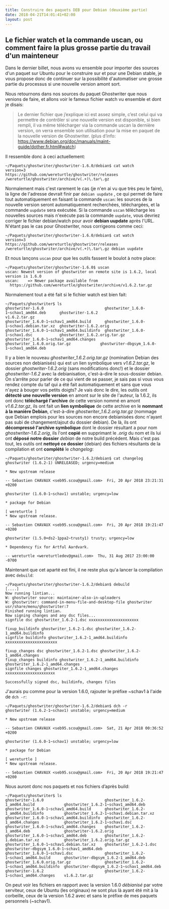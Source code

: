 ```yaml
---
title: Construire des paquets DEB pour Debian (deuxième partie)
date: 2018-04-21T14:01:41+02:00
layout: post
---
```


## Le fichier watch et la commande uscan, ou comment faire la plus grosse partie du travail d'un mainteneur ##

Dans le dernier billet, nous avons vu ensemble pour importer des sources d'un paquet sur Ubuntu pour le construire sur et pour une Debian stable, je vous propose donc de continuer sur la  possibilité d'automatiser une grosse partie du processus si une nouvelle version amont sort.

Nous retournons dans nos sources du paquet Ghostwriter que nous venions de faire, et allons voir le fameux fichier watch vu ensemble et dont je disais:

> Le dernier fichier que j’explique ici est assez simple, c’est celui qui va permettre de contrôler si une nouvelle version est disponible, si bien rempli, il va même télécharger via la commande uscan la dernière version, on verra ensemble son utilisation pour la mise en paquet de la nouvelle version de Ghostwriter. (plus d’info: https://www.debian.org/doc/manuals/maint-guide/dother.fr.html#watch)

Il ressemble donc à ceci actuellement:

    ~/Paquets/ghostwriter/ghostwriter-1.6.0/debian$ cat watch 
    version=3
    https://github.com/wereturtle/ghostwriter/releases /wereturtle/ghostwriter/archive/v(.+)\.tar\.gz

Normalement mais c'est rarement le cas (je n'en ai vu que très peu le faire), la ligne de l'adresse devrait finir par `debian uupdate` , ce qui permet de faire tout automatiquement en faisant la commande `uscan`: les sources de la nouvelle version seront automatiquement recherchées, téléchargées, et la commande `uupdate` sera exécutée. Si la commande `uscan` télécharge les nouvelles sources mais n'exécute pas la commande `uupdate`, vous devriez corriger le fichier debian/watch pour avoir **debian uupdate** après l'URL. N'étant pas le cas pour Ghostwriter, nous corrigeons comme ceci:

    ~/Paquets/ghostwriter/ghostwriter-1.6.0/debian$ cat watch 
    version=3
    https://github.com/wereturtle/ghostwriter/releases /wereturtle/ghostwriter/archive/v(.+)\.tar\.gz debian uupdate

Et nous lançons `uscan` pour que les outils fassent le boulot à notre place:

    ~/Paquets/ghostwriter/ghostwriter-1.6.0$ uscan
    uscan: Newest version of ghostwriter on remote site is 1.6.2, local version is 1.6.0
    uscan:    => Newer package available from
      https://github.com/wereturtle/ghostwriter/archive/v1.6.2.tar.gz

Normalement tout a été fait si le fichier watch est bien fait:

    ~/Paquets/ghostwriter$ ls
    ghostwriter-1.6.0                           ghostwriter_1.6.0-1~schav1_amd64.deb      ghostwriter-1.6.2                            v1.6.2.tar.gz
    ghostwriter_1.6.0-1~schav1_amd64.build      ghostwriter_1.6.0-1~schav1.debian.tar.xz  ghostwriter-1.6.2.orig
    ghostwriter_1.6.0-1~schav1_amd64.buildinfo  ghostwriter_1.6.0-1~schav1.dsc            ghostwriter_1.6.2.orig.tar.gz
    ghostwriter_1.6.0-1~schav1_amd64.changes    ghostwriter_1.6.0.orig.tar.gz             ghostwriter-dbgsym_1.6.0-1~schav1_amd64.deb

Il y a bien le nouveau *ghostwriter_1.6.2.orig.tar.gz* (nomination Debian des sources non debianisés) qui est un lien symbolique vers *v1.6.2.tar.gz*, le dossier *ghostwriter-1.6.2.orig* (sans modifications donc!) et le dossier *ghostwriter-1.6.2* avec la debianisation, c'est-à-dire le sous-dossier debian. On s’arrête pour parler de ce qui vient de se passer, je sais pas si vous vous rendez compte du taf qui a été fait automatiquement et sans que vous n'ayez à bouger vos petits doigts? Je vais donc le dire, les outils ont **détecté une nouvelle version** en amont sur le site de l'auteur, la 1.6.2, ils ont donc **téléchargé l'archive** de cette version nommé en amont *v1.6.2.tar.gz*, ils ont fait un **lien symbolique** de cette archive en le **nommant à la manière Debian**, c'est-à-dire *ghostwriter_1.6.2.orig.tar.gz* (nommage que Debian emplois pour les sources non encore debianisées donc n'ayant pas subi de changement/ajout du dossier debian). De là, ils ont **décompressé l'archive symbolique** dont le dossier résultant a pour nom *ghostwriter-1.6.2.orig*, ils l'ont **copié** en supprimant le *.orig* du nom et ils lui ont **déposé notre dossier** *debian* de notre build précédent. Mais c'est pas tout, les outils ont **nettoyé ce dossier** (debian) des fichiers résultants de la compilation et ont **complété** le *changelog*:

    ~/Paquets/ghostwriter/ghostwriter-1.6.2/debian$ cat changelog 
    ghostwriter (1.6.2-1) UNRELEASED; urgency=medium
    
    * New upstream release
    
    -- Sebastien CHAVAUX <seb95.scou@gmail.com>  Fri, 20 Apr 2018 23:21:31 +0200

    ghostwriter (1.6.0-1~schav1) unstable; urgency=low
    
    * package for Debian

    [ wereturtle ]
    * New upstream release.

    -- Sebastien CHAVAUX <seb95.scou@gmail.com>  Fri, 20 Apr 2018 19:21:47 +0200

    ghostwriter (1.5.0+ds2-1ppa2~trusty1) trusty; urgency=low

    * Dependency fix for Artful Aardvark.

    -- wereturtle <wereturtledev@gmail.com>  Thu, 31 Aug 2017 23:00:00 -0700

 
Maintenant que cet aparté est fini, il ne reste plus qu'a lancer la compilation avec `debuild`:

    ~/Paquets/ghostwriter/ghostwriter-1.6.2/debian$ debuild
    [....]
    Now running lintian...
    W: ghostwriter source: maintainer-also-in-uploaders
    W: ghostwriter: command-in-menu-file-and-desktop-file ghostwriter usr/share/menu/ghostwriter:7
    Finished running lintian.
    Now signing changes and any dsc files...
    signfile dsc ghostwriter_1.6.2-1.dsc xxxxxxxxxxxxxxxxxxxxxx

    fixup_buildinfo ghostwriter_1.6.2-1.dsc ghostwriter_1.6.2-1_amd64.buildinfo
    signfile buildinfo ghostwriter_1.6.2-1_amd64.buildinfo xxxxxxxxxxxxxxxxxxxxxxx

    fixup_changes dsc ghostwriter_1.6.2-1.dsc ghostwriter_1.6.2-1_amd64.changes
    fixup_changes buildinfo ghostwriter_1.6.2-1_amd64.buildinfo ghostwriter_1.6.2-1_amd64.changes
    signfile changes ghostwriter_1.6.2-1_amd64.changes xxxxxxxxxxxxxxxxxxxxxx

    Successfully signed dsc, buildinfo, changes files
    
J'aurais pu comme pour la version 1.6.0, rajouter le préfixe ~schav1 à l'aide de `dch -r`:

    ~/Paquets/ghostwriter/ghostwriter-1.6.2/debian$ dch -r
    ghostwriter (1.6.2-1~schav1) unstable; urgency=medium
    
    * New upstream release
    
    -- Sebastien CHAVAUX <seb95.scou@gmail.com>  Sat, 21 Apr 2018 00:36:52 +0200
    
    ghostwriter (1.6.0-1~schav1) unstable; urgency=low
    
    * package for Debian
    
    [ wereturtle ]
    * New upstream release.
    
    -- Sebastien CHAVAUX <seb95.scou@gmail.com>  Fri, 20 Apr 2018 19:21:47 +0200
    
Nous auront donc nos paquets et nos fichiers d’après build:

    ~/Paquets/ghostwriter$ ls 
    ghostwriter-1.6.0                           ghostwriter_1.6.2-1_amd64.build             ghostwriter_1.6.2-1~schav1_amd64.deb
    ghostwriter_1.6.0-1~schav1_amd64.build      ghostwriter_1.6.2-1_amd64.buildinfo         ghostwriter_1.6.2-1~schav1.debian.tar.xz
    ghostwriter_1.6.0-1~schav1_amd64.buildinfo  ghostwriter_1.6.2-1_amd64.changes           ghostwriter_1.6.2-1~schav1.dsc
    ghostwriter_1.6.0-1~schav1_amd64.changes    ghostwriter_1.6.2-1_amd64.deb               ghostwriter-1.6.2.orig
    ghostwriter_1.6.0-1~schav1_amd64.deb        ghostwriter_1.6.2-1.debian.tar.xz           ghostwriter_1.6.2.orig.tar.gz
    ghostwriter_1.6.0-1~schav1.debian.tar.xz    ghostwriter_1.6.2-1.dsc                     ghostwriter-dbgsym_1.6.0-1~schav1_amd64.deb
    ghostwriter_1.6.0-1~schav1.dsc              ghostwriter_1.6.2-1~schav1_amd64.build      ghostwriter-dbgsym_1.6.2-1_amd64.deb
    ghostwriter_1.6.0.orig.tar.gz               ghostwriter_1.6.2-1~schav1_amd64.buildinfo  ghostwriter-dbgsym_1.6.2-1~schav1_amd64.deb
    ghostwriter-1.6.2                           ghostwriter_1.6.2-1~schav1_amd64.changes    v1.6.2.tar.gz

    
On peut voir les fichiers en rapport avec la version 1.6.0 *débianisé* par votre serviteur, ceux de Ubuntu (les originaux) ne sont plus là ayant été mit à la corbeille, ceux de la version 1.6.2 avec et sans le préfixe de mes paquets personnels (~schav1).

